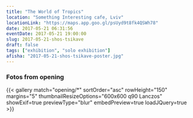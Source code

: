 ```yaml
---
title: "The World of Tropics"
location: "Something Interesting cafe, Lviv"
locationLink: "https://maps.app.goo.gl/psUyd9t8fk4QSWh78"
date: 2017-05-21 06:31:56
eventDate: 2017-05-21 19:00:00
slug: 2017-05-21-shos-tsikave
draft: false
tags: ["exhibition", "solo exhibition"]
afisha: "2017-05-21-shos-tsikave-poster.jpg"
---
```


### Fotos from opening

{{< gallery match="opening/*" sortOrder="asc" rowHeight="150" margins="5" thumbnailResizeOptions="600x600 q90 Lanczos" showExif=true previewType="blur" embedPreview=true loadJQuery=true >}}
